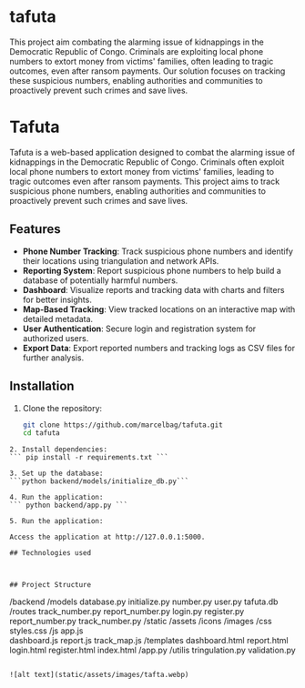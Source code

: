 # tafuta
This project aim combating the alarming issue of kidnappings in the Democratic Republic of Congo. Criminals are exploiting 
local phone numbers to extort money from victims' families, often leading to tragic outcomes, even after ransom payments. 
Our solution focuses on tracking these suspicious numbers, enabling authorities and communities to proactively prevent such crimes and save lives.

# Tafuta

Tafuta is a web-based application designed to combat the alarming issue of kidnappings in the Democratic Republic of Congo. Criminals often exploit local phone numbers to extort money from victims' families, leading to tragic outcomes even after ransom payments. This project aims to track suspicious phone numbers, enabling authorities and communities to proactively prevent such crimes and save lives.

## Features

- **Phone Number Tracking**: Track suspicious phone numbers and identify their locations using triangulation and network APIs.
- **Reporting System**: Report suspicious phone numbers to help build a database of potentially harmful numbers.
- **Dashboard**: Visualize reports and tracking data with charts and filters for better insights.
- **Map-Based Tracking**: View tracked locations on an interactive map with detailed metadata.
- **User Authentication**: Secure login and registration system for authorized users.
- **Export Data**: Export reported numbers and tracking logs as CSV files for further analysis.

## Installation

1. Clone the repository:
   ```bash
   git clone https://github.com/marcelbag/tafuta.git
   cd tafuta

```
2. Install dependencies:
``` pip install -r requirements.txt ```

3. Set up the database:
```python backend/models/initialize_db.py```

4. Run the application:
``` python backend/app.py ```

5. Run the application:

Access the application at http://127.0.0.1:5000.

## Technologies used 



## Project Structure

```
/backend
  /models
      database.py
      initialize.py
      number.py
      user.py
      tafuta.db
  /routes
      track_number.py
      report_number.py
      login.py
      register.py
      report_number.py
      track_number.py
  /static
        /assets
          /icons
          /images
      /css
          styles.css
      /js
       app.js   
       dashboard.js
       report.js
       track_map.js
  /templates
      dashboard.html
      report.html
      login.html
      register.html
      index.html
/app.py
/utilis
      tringulation.py
      validation.py
```

![alt text](static/assets/images/tafta.webp)